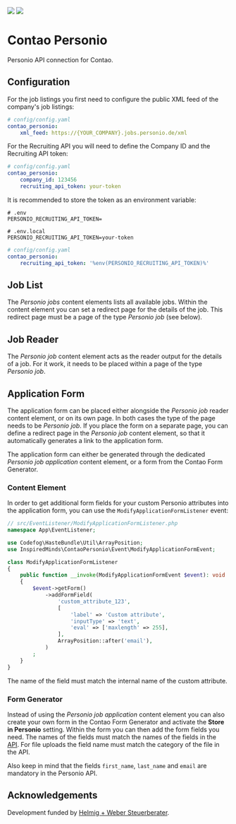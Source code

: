 [![](https://img.shields.io/packagist/v/inspiredminds/contao-personio.svg)](https://packagist.org/packages/inspiredminds/contao-personio)
[![](https://img.shields.io/packagist/dt/inspiredminds/contao-personio.svg)](https://packagist.org/packages/inspiredminds/contao-personio)

Contao Personio
===============

Personio API connection for Contao.

## Configuration

For the job listings you first need to configure the public XML feed of the company's job listings:

```yaml
# config/config.yaml
contao_personio:
    xml_feed: https://{YOUR_COMPANY}.jobs.personio.de/xml
```

For the Recruiting API you will need to define the Company ID and the Recruiting API token:

```yaml
# config/config.yaml
contao_personio:
    company_id: 123456
    recruiting_api_token: your-token
```

It is recommended to store the token as an environment variable:

```
# .env
PERSONIO_RECRUITING_API_TOKEN=
```

```
# .env.local
PERSONIO_RECRUITING_API_TOKEN=your-token
```

```yaml
# config/config.yaml
contao_personio:
    recruiting_api_token: '%env(PERSONIO_RECRUITING_API_TOKEN)%'
```

## Job List

The _Personio jobs_ content elements lists all available jobs. Within the content element you can set a redirect page
for the details of the job. This redirect page must be a page of the type _Personio job_ (see below).

## Job Reader

The _Personio job_ content element acts as the reader output for the details of a job. For it work, it needs to be
placed within a page of the type _Personio job_.

## Application Form

The application form can be placed either alongside the _Personio job_ reader content element, or on its own page. In
both cases the type of the page needs to be _Personio job_. If you place the form on a separate page, you can define
a redirect page in the _Personio job_ content element, so that it automatically generates a link to the application form.

The application form can either be generated through the dedicated _Personio job application_ content element, or a form
from the Contao Form Generator.

### Content Element

In order to get additional form fields for your custom Personio attributes into the application form, you can use the
`ModifyApplicationFormListener` event:

```php
// src/EventListener/ModifyApplicationFormListener.php
namespace App\EventListener;

use Codefog\HasteBundle\Util\ArrayPosition;
use InspiredMinds\ContaoPersonio\Event\ModifyApplicationFormEvent;

class ModifyApplicationFormListener
{
    public function __invoke(ModifyApplicationFormEvent $event): void
    {
        $event->getForm()
            ->addFormField(
                'custom_attribute_123',
                [
                    'label' => 'Custom attribute',
                    'inputType' => 'text',
                    'eval' => ['maxlength' => 255],
                ],
                ArrayPosition::after('email'),
            )
        ;
    }
}
```

The name of the field must match the internal name of the custom attribute.

### Form Generator

Instead of using the _Personio job application_ content element you can also create your own form in the Contao Form
Generator and activate the __Store in Personio__ setting. Within the form you can then add the form fields you need. The
names of the fields must match the names of the fields in the [API](https://developer.personio.de/v1.0/reference/post_v1-recruiting-applications#form-postV1RecruitingApplications).
For file uploads the field name must match the category of the file in the API.

Also keep in mind that the fields `first_name`, `last_name` and `email` are mandatory in the Personio API.

## Acknowledgements

Development funded by [Helmig + Weber Steuerberater](https://www.helmig-weber.de/).
